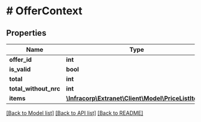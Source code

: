 # # OfferContext

## Properties

Name | Type | Description | Notes
------------ | ------------- | ------------- | -------------
**offer_id** | **int** |  | [optional]
**is_valid** | **bool** |  | [optional]
**total** | **int** |  | [optional]
**total_without_nrc** | **int** |  | [optional]
**items** | [**\Infracorp\Extranet\Client\Model\PriceListItem[]**](PriceListItem.md) |  | [optional]

[[Back to Model list]](../../README.md#models) [[Back to API list]](../../README.md#endpoints) [[Back to README]](../../README.md)
